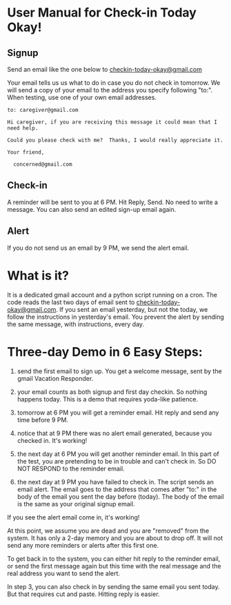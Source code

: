 # User Manual for Check-in Today Okay!

## Signup

Send an email like the one below to checkin-today-okay@gmail.com

Your email tells us us what to do in case you do not check in 
tomorrow.   We will send a copy of your email to the address you specify following "to:".  When testing, 
use one of your own email addresses.

```
to: caregiver@gmail.com

Hi caregiver, if you are receiving this message it could mean that I need help.  

Could you please check with me?  Thanks, I would really appreciate it.

Your friend,

  concerned@gmail.com
```

## Check-in

A reminder will be sent to you at 6 PM.  Hit Reply, Send.  No need to write a message.  You can also send an edited sign-up email again.

## Alert

If you do not send us an email by 9 PM, we send the alert email. 

# What is it?

It is a dedicated gmail account and a python script running on a cron.  The code reads the last two days of 
email sent to checkin-today-okay@gmail.com.  If you sent an email yesterday, but not the today, we follow the 
instructions in yesterday's email.  You prevent the alert by sending the same message, with instructions, every day.

# Three-day Demo in 6 Easy Steps:

1.  send the first email to sign up.  You get a welcome message, sent by the gmail Vacation Responder.

2.  your email counts as both signup and first day checkin.  So nothing happens today.  This is a demo that requires yoda-like patience.

3.  tomorrow at 6 PM you will get a reminder email.  Hit reply and send any time before 9 PM.

4.  notice that at 9 PM there was no alert email generated, because you checked in.  It's working!

5.  the next day at 6 PM you will get another reminder email.  In this part of the test, you are pretending to be in trouble and can't check in.  So DO NOT RESPOND to the reminder email.

6.  the next day at 9 PM you have failed to check in.  The script sends an email alert.    The email goes to the address that comes after "to:" in the body of the email you sent the day before (today).  The body of the email is the same as your original signup email.

If you see the alert email come in, it's working!

At this point, we assume you are dead and you are "removed" from the system.  It has only a 2-day memory and you are about to drop off.  It will not send any more reminders or alerts after this first one.  

To get back in to the system, you can either hit reply to the reminder email, or send the first message again but this time with the real message and the real address you want to send the alert.


In step 3, you can also check in by sending the same email you sent today.  But that requires cut and paste.  Hitting reply is easier.
